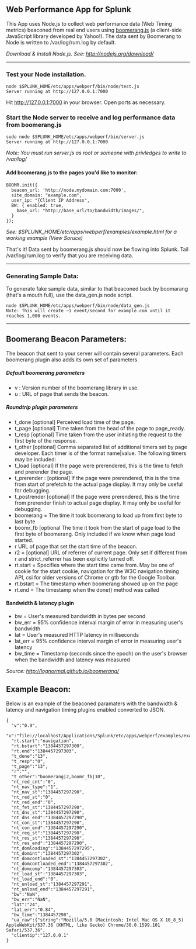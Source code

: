 ## Web Performance App for Splunk

This App uses Node.js to collect web performance data (Web Timing metrics) beaconed from real end users using [boomerang.js](https://github.com/yahoo/boomerang) (a client-side JavaScript library developed by Yahoo!). The data sent by Boomerang to Node is written to /var/log/rum.log by default.


*Download & install Node.js. See: http://nodejs.org/download/*

---

### Test your Node installation.

    node $SPLUNK_HOME/etc/apps/webperf/bin/node/test.js
    Server running at http://127.0.0.1:7000

Hit http://127.0.0.1:7000 in your browser. Open ports as necessary.

### Start the Node server to receive and log performance data from boomerang.js

    sudo node $SPLUNK_HOME/etc/apps/webperf/bin/server.js
    Server running at http://127.0.0.1:7000

*Note: You must run server.js as root or someone with privledges to write to /var/log/*


#### Add boomerang.js to the pages you'd like to monitor:

    BOOMR.init({
      beacon_url: 'http://node.mydomain.com:7000',
      site_domain: "example.com", 
      user_ip: "{Client IP Address",
      BW: { enabled: true,
        base_url: "http://base_url/to/bandwidth/images/",
      }
    });

*See: $SPLUNK_HOME/etc/apps/webperf/examples/example.html for a working example (View Soruce)*


That's it! Data sent by boomerang.js should now be flowing into Splunk. Tail /var/log/rum.log to verify that you are receiving data.

----------
### Generating Sample Data:

To generate fake sample data, similar to that beaconed back by boomarang (that's a mouth full), use the data_gen.js node script.

    node $SPLUNK_HOME/etc/apps/webperf/bin/node/data_gen.js
    Note: This will create ~1 event/second for example.com until it reaches 1,000 events.

----------
## Boomerang Beacon Parameters:
The beacon that sent to your server will contain several parameters. Each boomerang plugin also adds its own set of parameters.


##### Default boomerang parameters

 - v : Version number of the boomerang library in use.
 - u : URL of page that sends the beacon.

##### Roundtrip plugin parameters

 - t_done [optional] Perceived load time of the page.
 - t_page [optional] Time taken from the head of the page to page_ready.
 - t_resp [optional] Time taken from the user initiating the request to the first byte of the response.
 - t_other [optional] Comma separated list of additional timers set by page developer. Each timer is of the format name|value. The following timers may be included:
 - t_load [optional] If the page were prerendered, this is the time to fetch and prerender the page.
 - t_prerender : [optional] If the page were prerendered, this is the time from start of prefetch to the actual page display. It may only be useful for debugging.
 - t_postrender [optional] If the page were prerendered, this is the time from prerender finish to actual page display. It may only be useful for debugging.
 - boomerang = The time it took boomerang to load up from first byte to last byte
 - boomr_fb [optional The time it took from the start of page load to the first byte of boomerang. Only included if we know when page load started.
 - r URL of page that set the start time of the beacon.
 - r2 = [optional] URL of referrer of current page. Only set if different from r and strict_referrer has been explicitly turned off.
 - rt.start =  Specifies where the start time came from. May be one of cookie for the start cookie, navigation for the W3C navigation timing API, csi for older versions of Chrome or gtb for the Google Toolbar.
 - rt.bstart = The timestamp when boomerang showed up on the page
 - rt.end = The timestamp when the done() method was called

#### Bandwidth & latency plugin

 - bw = User's measured bandwidth in bytes per second
 - bw_err = 95% confidence interval margin of error in measuring user's bandwidth
 - lat  = User's measured HTTP latency in milliseconds
 - lat_err = 95% confidence interval margin of error in measuring user's latency
 - bw_time = Timestamp (seconds since the epoch) on the user's browser when the bandwidth and latency was measured

*Source: http://lognormal.github.io/boomerang/*

Example Beacon:
---
Below is an example of the beaconed paramaters with the bandwidth & latency and navigation timing plugins enabled converted to JSON.


    {
      "v":"0.9",
	  "u":"file://localhost/Applications/Splunk/etc/apps/webperf/examples/example.html",
  	  "rt.start":"navigation",
	  "rt.bstart":"1384457297300",
	  "rt.end":"1384457297303",
	  "t_done":"13",
	  "t_resp":"0",
	  "t_page":"13",
	  "r":"",
	  "t_other":"boomerang|2,boomr_fb|10",
	  "nt_red_cnt":"0",
	  "nt_nav_type":"1",
	  "nt_nav_st":"1384457297290",
	  "nt_red_st":"0",
	  "nt_red_end":"0",
	  "nt_fet_st":"1384457297290",
	  "nt_dns_st":"1384457297290",
	  "nt_dns_end":"1384457297290",
	  "nt_con_st":"1384457297290",
	  "nt_con_end":"1384457297290",
	  "nt_req_st":"1384457297290",
	  "nt_res_st":"1384457297290",
	  "nt_res_end":"1384457297290",
	  "nt_domloading":"1384457297295",
	  "nt_domint":"1384457297302",
	  "nt_domcontloaded_st":"1384457297302",
	  "nt_domcontloaded_end":"1384457297302",
	  "nt_domcomp":"1384457297303",
	  "nt_load_st":"1384457297303",
	  "nt_load_end":"0",
	  "nt_unload_st":"1384457297291",
	  "nt_unload_end":"1384457297291",
	  "bw":"NaN",
	  "bw_err":"NaN",
	  "lat":"24",
	  "lat_err":"0.84",
	  "bw_time":"1384457298",
	  "ua_raw":{"string":"Mozilla/5.0 (Macintosh; Intel Mac OS X 10_8_5) AppleWebKit/537.36 (KHTML, like Gecko) Chrome/30.0.1599.101 Safari/537.36",
	  "clientip":"127.0.0.1"
    }
